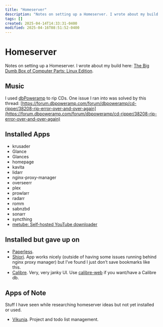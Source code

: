 ```yaml
---
title: "Homeserver"
description: "Notes on setting up a Homeserver. I wrote about my build here: The Big Dumb Box of Computer Parts: Linux Edition."
tags: []
created: 2025-04-14T14:33:31-0400
modified: 2025-04-16T08:51:52-0400
---
```

# Homeserver

Notes on setting up a Homeserver. I wrote about my build here: [The Big Dumb Box of Computer Parts: Linux Edition](/garden/plant/the-big-dumb-box-of-computer-parts-linux-edition).

## Music

I used [dbPoweramp](https://www.dbpoweramp.com) to rip CDs. One issue I ran into was solved by this thread: [https://forum.dbpoweramp.com/forum/dbpoweramp/cd-ripper/38208-rip-error-over-and-over-again](https://forum.dbpoweramp.com/forum/dbpoweramp/cd-ripper/38208-rip-error-over-and-over-again)

## Installed Apps

*   krusader
*   Glance
*   Glances
*   homepage
*   kavita
*   lidarr
*   nginx-proxy-manager
*   overseerr
*   plex
*   prowlarr
*   radarr
*   romm
*   sabnzbd
*   sonarr
*   syncthing
*   [metube: Self-hosted YouTube downloader](https://github.com/alexta69/metube)

## Installed but gave up on

*   [Paperless](https://github.com/paperless-ngx/paperless-ngx).
*   [Shiori](https://github.com/go-shiori/shiori). App works nicely (outside of having some issues running behind nginx proxy manager) but I’ve found I just don’t save bookmarks like this.
*   [Calibre](https://calibre-ebook.com). Very, very janky UI. Use [calibre-web](https://github.com/janeczku/calibre-web) if you want/have a Calibre db.

## Apps of Note

Stuff I have seen while researching homeserver ideas but not yet installed or used.

*   [Vikunja](https://vikunja.io). Project and todo list management.